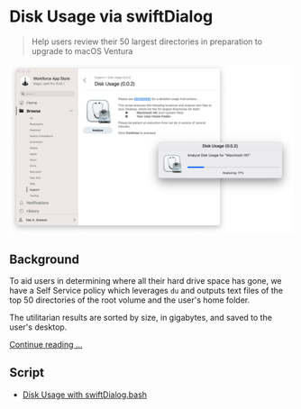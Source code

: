 # Disk Usage via swiftDialog

> Help users review their 50 largest directories in preparation to upgrade to macOS Ventura

![Disk Usage Screenshot](images/Disk_Usage.png)

## Background

To aid users in determining where all their hard drive space has gone, we have a Self Service policy which leverages `du` and outputs text files of the top 50 directories of the root volume and the user's home folder.

The utilitarian results are sorted by size, in gigabytes, and saved to the user's desktop.

[Continue reading …](https://snelson.us/2022/11/disk-usage-with-swiftdialog-0-0-2/)

## Script
- [Disk Usage with swiftDialog.bash](Disk%20Usage%20with%20swiftDialog.bash)